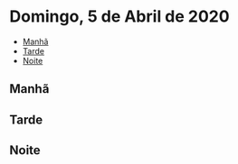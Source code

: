 # Domingo, 5 de Abril de 2020

* [Manhã](#manha)
* [Tarde](#tarde)
* [Noite](#noite)

<a name="manha">

## Manhã

## Tarde

## Noite
